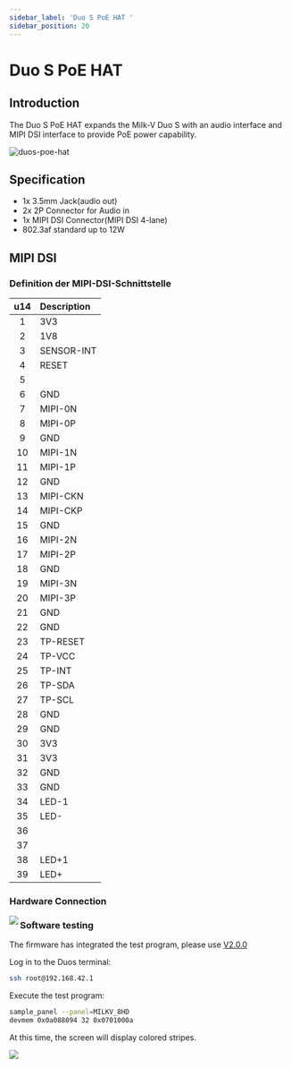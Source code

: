 ```yaml
---
sidebar_label: 'Duo S PoE HAT '
sidebar_position: 20
---
```

# Duo S PoE HAT
## Introduction

The Duo S PoE HAT expands the Milk-V Duo S with an audio interface and MIPI DSI interface to provide PoE power capability. 

![duos-poe-hat](/docs/duo/duos/duos-poe-hat-overview.webp)

## Specification

- 1x 3.5mm Jack(audio out)
- 2x 2P Connector for Audio in
- 1x MIPI DSI Connector(MIPI DSI 4-lane)
- 802.3af standard up to 12W

## MIPI DSI

### Definition der MIPI-DSI-Schnittstelle

<div className='gpio_style'>

| u14| Description        |
|:--:|:--------------------|
| 1  | 3V3                 |
| 2  | 1V8                 |
| 3  | SENSOR-INT          |
| 4  | RESET               |
| 5  |                     |
| 6  | GND                 |
| 7  | MIPI-0N             |
| 8  | MIPI-0P             |
| 9  | GND                 |
| 10 | MIPI-1N             |
| 11 | MIPI-1P             |
| 12 | GND                 |
| 13 | MIPI-CKN            |
| 14 | MIPI-CKP            |
| 15 | GND                 |
| 16 | MIPI-2N             |
| 17 | MIPI-2P             |
| 18 | GND                 |
| 19 | MIPI-3N             |
| 20 | MIPI-3P             |
| 21 | GND                 |
| 22 | GND                 |
| 23 | TP-RESET            |
| 24 | TP-VCC              |
| 25 | TP-INT              |
| 26 | TP-SDA              |
| 27 | TP-SCL              |
| 28 | GND                 |
| 29 | GND                 |
| 30 | 3V3                 |
| 31 | 3V3                 |
| 32 | GND                 |
| 33 | GND                 |
| 34 | LED-1               |
| 35 | LED-                |
| 36 |                     |
| 37 |                     |
| 38 | LED+1               |
| 39 | LED+                |

</div>

### Hardware Connection

<Image src='/docs/duo/duos/duos-mipi-dsi-connect.webp' maxWidth='50%' align='left' />

### Software testing

The firmware has integrated the test program, please use [V2.0.0](https://github.com/milkv-duo/duo-buildroot-sdk-v2/releases/tag/v2.0.0)

Log in to the Duos terminal:
```bash
ssh root@192.168.42.1
```
Execute the test program:
```bash
sample_panel --panel=MILKV_8HD
devmem 0x0a088094 32 0x0701000a
```
At this time, the screen will display colored stripes.

<Image src='/docs/duo/duos/duos-mipi-dsi-8hd.webp' maxWidth='100%' align='left' />


